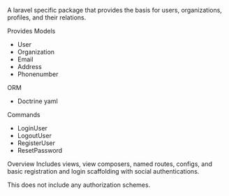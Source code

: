 A laravel specific package that provides the basis for users, organizations, profiles, and their relations.

Provides
Models
- User
- Organization
- Email
- Address
- Phonenumber

ORM
- Doctrine yaml

Commands
- LoginUser
- LogoutUser
- RegisterUser
- ResetPassword

Overview
Includes views, view composers, named routes, configs, and basic registration and login scaffolding with social authentications.

This does not include any authorization schemes.